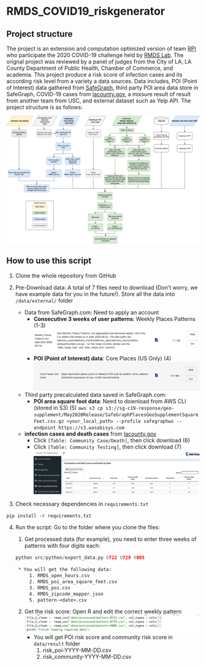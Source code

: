 # RMDS_COVID19_riskgenerator
## Project structure
The project is an extension and computation optimized version of team [RPI](https://github.com/Yueyang-Li-Elfa/Risk-Score-RPI-Solver) who participate the 2020 COVID-19 challenge held by [RMDS Lab](https://grmds.org/2020challenge). The orignal project was reviewed by a panel of judges from the City of LA, LA County Department of Public Health, Chamber of Commerce, and academia. This project produce a risk score of infection cases and its according risk level from a variety a data sources. Data includes, POI (Point of Interest) data gathered from [SafeGraph](https://www.safegraph.com/), third party POI area data store in SafeGraph, COVID-19 cases from [lacounty.gov](http://dashboard.publichealth.lacounty.gov/covid19_surveillance_dashboard), a mixsure result of result from another team from USC, and external dataset such as Yelp API. The project structure is as follows:

![RPI_RiskScore_FlowChart](data/internal/image/RPI_RiskScore_FlowChart.png)

## How to use this script

 1. Clone the whole repository from GitHub

 2. Pre-Download data:
 A total of 7 files need to download (Don't worry, we have example data for you in the future!). Store all the data into `/data/external/` folder
    * Data from SafeGraph.com: Need to apply an account
        * **Consecutive 3 weeks of user patterns**: Weekly Places Patterns (1-3)
        ![Weekly Places Patterns](data/internal/image/weekly.png)
        * **POI (Point of Interest) data**: Core Places (US Only) (4)
        ![poi](data/internal/image/poi.png) 
    * Third party precalculated data saved in SafeGraph.com:
        * **POI area square foot data**: Need to download from AWS CLI (stored in S3) (5)
        ```aws s3 cp s3://sg-c19-response/geo-supplement/May2020Release/SafeGraphPlacesGeoSupplementSquareFeet.csv.gz <your_local_path> --profile safegraphws --endpoint https://s3.wasabisys.com```
    * **infection cases and death cases** from [lacounty.gov](http://dashboard.publichealth.lacounty.gov/covid19_surveillance_dashboard/)
        * Click `[Table: Community Case/Death]`, then click download (6)
        * Click `[Table: Community Testing]`, then click download (7)
        ![test_death](data/internal/image/test_death.png)

3. Check necessary dependencies in `requirements.txt` 
```
pip install -r requirements.txt
```
4. Run the script:
Go to the folder where you clone the files:
    1. Get processed data (for example), you need to enter three weeks of patterns with four digits each:

    ```Python
    python src/python/export_data.py 0722 0729 0805
    ```
        * You will get the following data:
            1. RMDS_open_hours.csv 
            2. RMDS_poi_area_square_feet.csv
            3. RMDS_poi.csv
            4. RMDS_zipcode_mapper.json
            5. pattern-<date>.csv
            
    2. Get the risk score: Open R and edit the correct weekly pattern
        ![R_script](data/internal/image/R_script_shot.png)
        * You will get POI risk score and community risk score in `data/result` folder
            1. risk_poi-YYYY-MM-DD.csv
            2. risk_community-YYYY-MM-DD.csv

